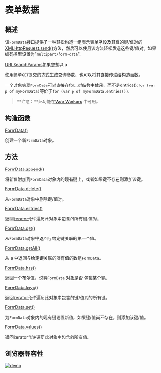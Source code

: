 # 表单数据

## 概述

该`FormData`接口提供了一种轻松构造一组表示表单字段及其值的键/值对的[XMLHttpRequest.send()](https://developer.mozilla.org/en-US/docs/Web/API/XMLHttpRequest/send)方法，然后可以使用该方法轻松发送这些键/值对。如果编码类型设置为"`multipart/form-data`".

[URLSearchParams](https://developer.mozilla.org/en-US/docs/Web/API/URLSearchParams)如果您想以 a[<form>](https://developer.mozilla.org/en-US/docs/Web/HTML/Element/form)使用简单`GET`提交的方式生成查询参数，也可以将其直接传递给构造函数。

一个对象实现`FormData`可以直接在[for...of](https://developer.mozilla.org/en-US/docs/Web/JavaScript/Reference/Statements/for...of)结构中使用，而不是[entries()](https://developer.mozilla.org/en-US/docs/Web/API/FormData/entries):`for (var p of myFormData)`等价于`for (var p of myFormData.entries())`.

> **注意：**此功能在[Web Workers](https://developer.mozilla.org/en-US/docs/Web/API/Web_Workers_API) 中可用。

## 构造函数

[FormData()](https://developer.mozilla.org/en-US/docs/Web/API/FormData/FormData)

  创建一个新`FormData`对象。

## 方法

[FormData.append()](https://developer.mozilla.org/en-US/docs/Web/API/FormData/append)

  将新值附加到`FormData`对象内的现有键上，或者如果键不存在则添加该键。

[FormData.delete()](https://developer.mozilla.org/en-US/docs/Web/API/FormData/delete)

  从`FormData`对象中删除键/值对。

[FormData.entries()](https://developer.mozilla.org/en-US/docs/Web/API/FormData/entries)

  返回[iterator](https://developer.mozilla.org/en-US/docs/Web/JavaScript/Reference/Iteration_protocols)允许遍历此对象中包含的所有键/值对。

[FormData.get()](https://developer.mozilla.org/en-US/docs/Web/API/FormData/get)

  从`FormData`对象中返回与给定键关联的第一个值。

[FormData.getAll()](https://developer.mozilla.org/en-US/docs/Web/API/FormData/getAll)

  从 a 中返回与给定键关联的所有值的数组`FormData`。

[FormData.has()](https://developer.mozilla.org/en-US/docs/Web/API/FormData/has)

  返回一个布尔值，说明`FormData` 对象是否 包含某个键。

[FormData.keys()](https://developer.mozilla.org/en-US/docs/Web/API/FormData/keys)

  返回[iterator](https://developer.mozilla.org/en-US/docs/Web/JavaScript/Reference/Iteration_protocols)允许遍历此对象中包含的键/值对的所有键。

[FormData.set()](https://developer.mozilla.org/en-US/docs/Web/API/FormData/set)

  为`FormData`对象内的现有键设置新值，如果键/值尚不存在，则添加该键/值。

[FormData.values()](https://developer.mozilla.org/en-US/docs/Web/API/FormData/values)

  返回[iterator](https://developer.mozilla.org/en-US/docs/Web/JavaScript/Reference/Iteration_protocols)允许遍历此对象中包含的所有值。

## 浏览器兼容性

<a data-fancybox title="demo" href="/notes/assets/mozillaJs/1625192257(1).jpg">![demo](/notes/assets/mozillaJs/1625192257(1).jpg)</a>